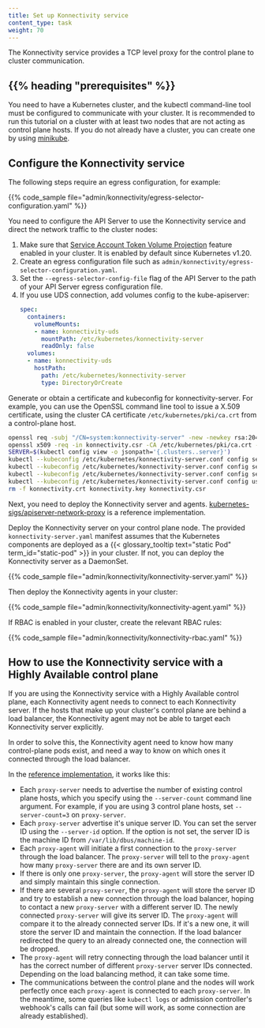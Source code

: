 ```yaml
---
title: Set up Konnectivity service
content_type: task
weight: 70
---
```


<!-- overview -->

The Konnectivity service provides a TCP level proxy for the control plane to cluster
communication.

## {{% heading "prerequisites" %}}

You need to have a Kubernetes cluster, and the kubectl command-line tool must
be configured to communicate with your cluster. It is recommended to run this
tutorial on a cluster with at least two nodes that are not acting as control
plane hosts. If you do not already have a cluster, you can create one by using
[minikube](https://minikube.sigs.k8s.io/docs/tutorials/multi_node/).

<!-- steps -->

## Configure the Konnectivity service

The following steps require an egress configuration, for example:

{{% code_sample file="admin/konnectivity/egress-selector-configuration.yaml" %}}

You need to configure the API Server to use the Konnectivity service
and direct the network traffic to the cluster nodes:

1. Make sure that
[Service Account Token Volume Projection](/docs/tasks/configure-pod-container/configure-service-account/#serviceaccount-token-volume-projection)
feature enabled in your cluster. It is enabled by default since Kubernetes v1.20.
1. Create an egress configuration file such as `admin/konnectivity/egress-selector-configuration.yaml`.
1. Set the `--egress-selector-config-file` flag of the API Server to the path of
your API Server egress configuration file.
1. If you use UDS connection, add volumes config to the kube-apiserver:
   ```yaml
   spec:
     containers:
       volumeMounts:
       - name: konnectivity-uds
         mountPath: /etc/kubernetes/konnectivity-server
         readOnly: false
     volumes:
     - name: konnectivity-uds
       hostPath:
         path: /etc/kubernetes/konnectivity-server
         type: DirectoryOrCreate
   ```

Generate or obtain a certificate and kubeconfig for konnectivity-server.
For example, you can use the OpenSSL command line tool to issue a X.509 certificate,
using the cluster CA certificate `/etc/kubernetes/pki/ca.crt` from a control-plane host.

```bash
openssl req -subj "/CN=system:konnectivity-server" -new -newkey rsa:2048 -nodes -out konnectivity.csr -keyout konnectivity.key
openssl x509 -req -in konnectivity.csr -CA /etc/kubernetes/pki/ca.crt -CAkey /etc/kubernetes/pki/ca.key -CAcreateserial -out konnectivity.crt -days 375 -sha256
SERVER=$(kubectl config view -o jsonpath='{.clusters..server}')
kubectl --kubeconfig /etc/kubernetes/konnectivity-server.conf config set-credentials system:konnectivity-server --client-certificate konnectivity.crt --client-key konnectivity.key --embed-certs=true
kubectl --kubeconfig /etc/kubernetes/konnectivity-server.conf config set-cluster kubernetes --server "$SERVER" --certificate-authority /etc/kubernetes/pki/ca.crt --embed-certs=true
kubectl --kubeconfig /etc/kubernetes/konnectivity-server.conf config set-context system:konnectivity-server@kubernetes --cluster kubernetes --user system:konnectivity-server
kubectl --kubeconfig /etc/kubernetes/konnectivity-server.conf config use-context system:konnectivity-server@kubernetes
rm -f konnectivity.crt konnectivity.key konnectivity.csr
```

Next, you need to deploy the Konnectivity server and agents.
[kubernetes-sigs/apiserver-network-proxy](https://github.com/kubernetes-sigs/apiserver-network-proxy)
is a reference implementation.

Deploy the Konnectivity server on your control plane node. The provided
`konnectivity-server.yaml` manifest assumes
that the Kubernetes components are deployed as a {{< glossary_tooltip text="static Pod"
term_id="static-pod" >}} in your cluster. If not, you can deploy the Konnectivity
server as a DaemonSet.

{{% code_sample file="admin/konnectivity/konnectivity-server.yaml" %}}

Then deploy the Konnectivity agents in your cluster:

{{% code_sample file="admin/konnectivity/konnectivity-agent.yaml" %}}

If RBAC is enabled in your cluster, create the relevant RBAC rules:

{{% code_sample file="admin/konnectivity/konnectivity-rbac.yaml" %}}

## How to use the Konnectivity service with a Highly Available control plane

If you are using the Konnectivity service with a Highly Available control plane, each Konnectivity agent needs to connect to each Konnectivity server.
If the hosts that make up your cluster's control plane are behind a load balancer, the Konnectivity agent may not be able to target each Konnectivity server explicitly.

In order to solve this, the Konnectivity agent need to know how many control-plane pods exist, and need a way to know on which ones it connected through the load balancer.

In the [reference implementation](https://github.com/kubernetes-sigs/apiserver-network-proxy), it works like this:

* Each `proxy-server` needs to advertise the number of existing control plane hosts, which you specify using the `--server-count` command line argument. For example, if you are using 3 control plane hosts, set `--server-count=3` on `proxy-server`.
* Each `proxy-server` advertise it's unique server ID. You can set the server ID using the `--server-id` option. If the option is not set, the server ID is the machine ID from `/var/lib/dbus/machine-id`.
* Each `proxy-agent` will initiate a first connection to the `proxy-server` through the load balancer. The `proxy-server` will tell to the `proxy-agent` how many `proxy-server` there are and its own server ID.
* If there is only one `proxy-server`, the `proxy-agent` will store the server ID and simply maintain this single connection.
* If there are several `proxy-server`, the `proxy-agent` will store the server ID and try to establish a new connection through the load balancer, hoping to contact a new `proxy-server` with a different server ID. The newly connected `proxy-server` will give its server ID. The `proxy-agent` will compare it to the already connected server IDs. If it's a new one, it will store the server ID and maintain the connection. If the load balancer redirected the query to an already connected one, the connection will be dropped.
* The `proxy-agent` will retry connecting through the load balancer until it has the correct number of different `proxy-server` server IDs connected. Depending on the load balancing method, it can take some time.
* The communications between the control plane and the nodes will work perfectly once each `proxy-agent` is connected to each `proxy-server`. In the meantime, some queries like `kubectl logs` or admission controller's webhook's calls can fail (but some will work, as some connection are already established).
